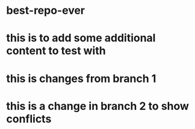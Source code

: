 # best-repo-ever
# this is to add some additional content to test with
# this is changes from branch 1
# this is a change in branch 2 to show conflicts

